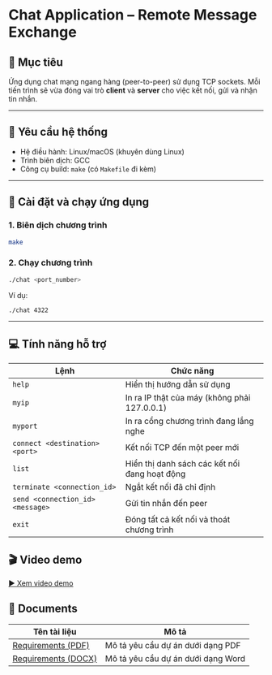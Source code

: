 # Chat Application – Remote Message Exchange

## 📌 Mục tiêu
Ứng dụng chat mạng ngang hàng (peer-to-peer) sử dụng TCP sockets. Mỗi tiến trình sẽ vừa đóng vai trò **client** và **server** cho việc kết nối, gửi và nhận tin nhắn.

---

## 🧰 Yêu cầu hệ thống

- Hệ điều hành: Linux/macOS (khuyên dùng Linux)
- Trình biên dịch: GCC
- Công cụ build: `make` (có `Makefile` đi kèm)

---

## 🚀 Cài đặt và chạy ứng dụng

### 1. Biên dịch chương trình

```bash
make
```

### 2. Chạy chương trình

```bash
./chat <port_number>
```

Ví dụ:

```bash
./chat 4322
```

---

## 💻 Tính năng hỗ trợ

| Lệnh                             | Chức năng                                     |
| -------------------------------- | --------------------------------------------- |
| `help`                           | Hiển thị hướng dẫn sử dụng                    |
| `myip`                           | In ra IP thật của máy (không phải 127.0.0.1)  |
| `myport`                         | In ra cổng chương trình đang lắng nghe        |
| `connect <destination> <port>`   | Kết nối TCP đến một peer mới                  |
| `list`                           | Hiển thị danh sách các kết nối đang hoạt động |
| `terminate <connection_id>`      | Ngắt kết nối đã chỉ định                      |
| `send <connection_id> <message>` | Gửi tin nhắn đến peer                         |
| `exit`                           | Đóng tất cả kết nối và thoát chương trình     |

## 🎬 Video demo

[▶️ Xem video demo](https://youtu.be/Qo96WOx3xU8)

## 📄 Documents

| Tên tài liệu | Mô tả |
|--------------|------|
| [Requirements (PDF)](docs/chat_application_requirements.pdf) | Mô tả yêu cầu dự án dưới dạng PDF |
| [Requirements (DOCX)](docs/chat_application_requirements.docx) | Mô tả yêu cầu dự án dưới dạng Word |
